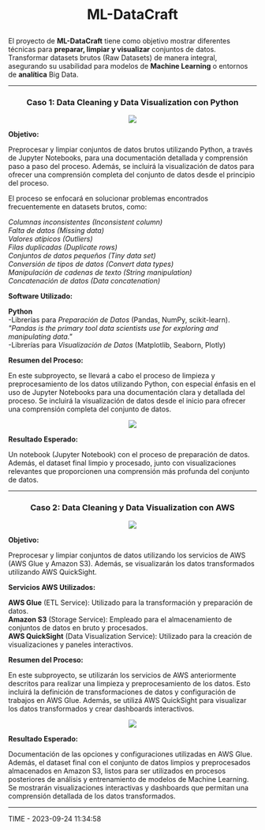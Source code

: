 # <p align="center">ML-DataCraft</p> 

El proyecto de **ML-DataCraft** tiene como objetivo mostrar diferentes técnicas para **preparar, limpiar y visualizar** conjuntos de datos. Transformar datasets brutos (Raw Datasets) de manera integral, asegurando su usabilidad para modelos de **Machine Learning** o entornos de **analítica** Big Data.


***

### <p align="center">Caso 1: Data Cleaning y Data Visualization con Python</p>

<p align="center"><img src="https://github.com/ccalvop/ML-DataCraft/assets/126183973/dbab2846-4b01-48eb-a20c-7d8ed16af63d" /></p>

**Objetivo:**

Preprocesar y limpiar conjuntos de datos brutos utilizando Python, a través de Jupyter Notebooks, para una documentación detallada y comprensión paso a paso del proceso. Además, se incluirá la visualización de datos para ofrecer una comprensión completa del conjunto de datos desde el principio del proceso.

El proceso se enfocará en solucionar problemas encontrados frecuentemente en datasets brutos, como:

*Columnas inconsistentes (Inconsistent column)  
Falta de datos (Missing data)  
Valores atípicos (Outliers)  
Filas duplicadas (Duplicate rows)  
Conjuntos de datos pequeños (Tiny data set)  
Conversión de tipos de datos (Convert data types)  
Manipulación de cadenas de texto (String manipulation)  
Concatenación de datos (Data concatenation)*

**Software Utilizado:**

**Python**  
  -Librerías para *Preparación de Datos* (Pandas, NumPy, scikit-learn).  
      *"Pandas is the primary tool data scientists use for exploring and manipulating data."*  
  -Librerías para *Visualización de Datos* (Matplotlib, Seaborn, Plotly)

**Resumen del Proceso:**

En este subproyecto, se llevará a cabo el proceso de limpieza y preprocesamiento de los datos utilizando Python, con especial énfasis en el uso de Jupyter Notebooks para una documentación clara y detallada del proceso. Se incluirá la visualización de datos desde el inicio para ofrecer una comprensión completa del conjunto de datos.

<p align="center"><img src="https://github.com/ccalvop/ML-DataCraft/assets/126183973/838c9e3f-1e28-460f-8d05-8d386e7aba6c" /></p>

**Resultado Esperado:**

Un notebook (Jupyter Notebook) con el proceso de preparación de datos. Además, el dataset final limpio y procesado, junto con visualizaciones relevantes que proporcionen una comprensión más profunda del conjunto de datos.

***

### <p align="center">Caso 2: Data Cleaning y Data Visualization con AWS</p>

<p align="center"><img src="https://github.com/ccalvop/ML-DataCraft/assets/126183973/583b8551-7b1a-4013-80bc-c5ecfb5724f5" /></p>

**Objetivo:**

Preprocesar y limpiar conjuntos de datos utilizando los servicios de AWS (AWS Glue y Amazon S3). Además, se visualizarán los datos transformados utilizando AWS QuickSight.

**Servicios AWS Utilizados:**

**AWS Glue** (ETL Service): Utilizado para la transformación y preparación de datos.  
**Amazon S3** (Storage Service): Empleado para el almacenamiento de conjuntos de datos en bruto y procesados.  
**AWS QuickSight** (Data Visualization Service): Utilizado para la creación de visualizaciones y paneles interactivos.

**Resumen del Proceso:**

En este subproyecto, se utilizarán los servicios de AWS anteriormente descritos para realizar una limpieza y preprocesamiento de los datos. Esto incluirá la definición de transformaciones de datos y configuración de trabajos en AWS Glue. Además, se utilizá AWS QuickSight para visualizar los datos transformados y crear dashboards interactivos.

<p align="center"><img src="https://github.com/ccalvop/ML-DataCraft/assets/126183973/863e37a2-5887-4f69-a297-2c9748c5e28b" /></p>

**Resultado Esperado:**

Documentación de las opciones y configuraciones utilizadas en AWS Glue. Además, el dataset final con el conjunto de datos limpios y preprocesados almacenados en Amazon S3, listos para ser utilizados en procesos posteriores de análisis y entrenamiento de modelos de Machine Learning. Se mostrarán visualizaciones interactivas y dashboards que permitan una comprensión detallada de los datos transformados.

***

TIME - 2023-09-24 11:34:58